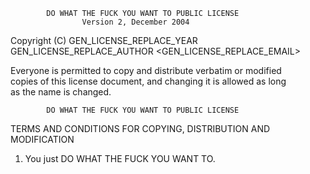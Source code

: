             DO WHAT THE FUCK YOU WANT TO PUBLIC LICENSE  
                    Version 2, December 2004  

 Copyright (C) GEN_LICENSE_REPLACE_YEAR GEN_LICENSE_REPLACE_AUTHOR <GEN_LICENSE_REPLACE_EMAIL>  
  
 Everyone is permitted to copy and distribute verbatim or modified  
 copies of this license document, and changing it is allowed as long  
 as the name is changed.  
  
            DO WHAT THE FUCK YOU WANT TO PUBLIC LICENSE  
   TERMS AND CONDITIONS FOR COPYING, DISTRIBUTION AND MODIFICATION  
  
  1. You just DO WHAT THE FUCK YOU WANT TO.  
